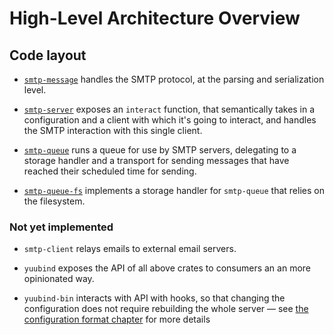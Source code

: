 # High-Level Architecture Overview

## Code layout

- [`smtp-message`](https://ekleog.github.io/yuubind/dev-doc/smtp_message/index.html)
handles the SMTP protocol, at the parsing and serialization level.

- [`smtp-server`](https://ekleog.github.io/yuubind/dev-doc/smtp_server/index.html)
exposes an `interact` function, that semantically takes in a
configuration and a client with which it's going to interact, and
handles the SMTP interaction with this single client.

- [`smtp-queue`](https://ekleog.github.io/yuubind/dev-doc/smtp_queue/index.html)
runs a queue for use by SMTP servers, delegating to a storage handler
and a transport for sending messages that have reached their scheduled
time for sending.

- [`smtp-queue-fs`](https://ekleog.github.io/yuubind/dev-doc/smtp_queue_fs/index.html)
implements a storage handler for `smtp-queue` that relies on the
filesystem.

### Not yet implemented

- `smtp-client` relays emails to external email servers.

- `yuubind` exposes the API of all above crates to consumers an an
more opinionated way.

- `yuubind-bin` interacts with API with hooks, so that changing the
configuration does not require rebuilding the whole server — see [the
configuration format chapter](./configuration_format.md) for more
details
